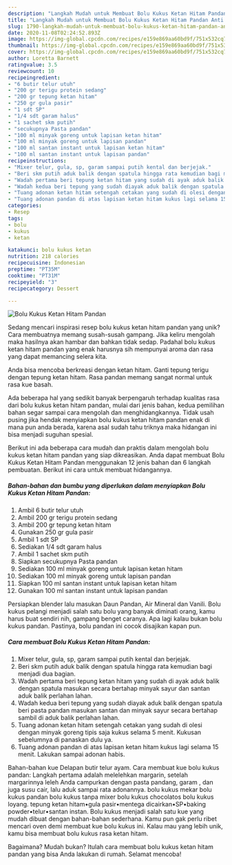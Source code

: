 ```yaml
---
description: "Langkah Mudah untuk Membuat Bolu Kukus Ketan Hitam Pandan Anti Gagal"
title: "Langkah Mudah untuk Membuat Bolu Kukus Ketan Hitam Pandan Anti Gagal"
slug: 1790-langkah-mudah-untuk-membuat-bolu-kukus-ketan-hitam-pandan-anti-gagal
date: 2020-11-08T02:24:52.893Z
image: https://img-global.cpcdn.com/recipes/e159e869aa60bd9f/751x532cq70/bolu-kukus-ketan-hitam-pandan-foto-resep-utama.jpg
thumbnail: https://img-global.cpcdn.com/recipes/e159e869aa60bd9f/751x532cq70/bolu-kukus-ketan-hitam-pandan-foto-resep-utama.jpg
cover: https://img-global.cpcdn.com/recipes/e159e869aa60bd9f/751x532cq70/bolu-kukus-ketan-hitam-pandan-foto-resep-utama.jpg
author: Loretta Barnett
ratingvalue: 3.5
reviewcount: 10
recipeingredient:
- "6 butir telur utuh"
- "200 gr terigu protein sedang"
- "200 gr tepung ketan hitam"
- "250 gr gula pasir"
- "1 sdt SP"
- "1/4 sdt garam halus"
- "1 sachet skm putih"
- "secukupnya Pasta pandan"
- "100 ml minyak goreng untuk lapisan ketan hitam"
- "100 ml minyak goreng untuk lapisan pandan"
- "100 ml santan instant untuk lapisan ketan hitam"
- "100 ml santan instant untuk lapisan pandan"
recipeinstructions:
- "Mixer telur, gula, sp, garam sampai putih kental dan berjejak."
- "Beri skm putih aduk balik dengan spatula hingga rata kemudian bagi menjadi dua bagian."
- "Wadah pertama beri tepung ketan hitam yang sudah di ayak aduk balik dengan spatula masukan secara bertahap minyak sayur dan santan aduk balik perlahan lahan."
- "Wadah kedua beri tepung yang sudah diayak aduk balik dengan spatula beri pasta pandan masukan santan dan minyak sayur secara bertahap sambil di aduk balik perlahan lahan."
- "Tuang adonan ketan hitam setengah cetakan yang sudah di olesi dengan minyak goreng tipis saja kukus selama 5 menit. Kukusan sebelumnya di panaskan dulu ya."
- "Tuang adonan pandan di atas lapisan ketan hitam kukus lagi selama 15 menit. Lakukan sampai adonan habis."
categories:
- Resep
tags:
- bolu
- kukus
- ketan

katakunci: bolu kukus ketan 
nutrition: 218 calories
recipecuisine: Indonesian
preptime: "PT35M"
cooktime: "PT31M"
recipeyield: "3"
recipecategory: Dessert

---
```



![Bolu Kukus Ketan Hitam Pandan](https://img-global.cpcdn.com/recipes/e159e869aa60bd9f/751x532cq70/bolu-kukus-ketan-hitam-pandan-foto-resep-utama.jpg)

Sedang mencari inspirasi resep bolu kukus ketan hitam pandan yang unik? Cara membuatnya memang susah-susah gampang. Jika keliru mengolah maka hasilnya akan hambar dan bahkan tidak sedap. Padahal bolu kukus ketan hitam pandan yang enak harusnya sih mempunyai aroma dan rasa yang dapat memancing selera kita.

Anda bisa mencoba berkreasi dengan ketan hitam. Ganti tepung terigu dengan tepung ketan hitam. Rasa pandan memang sangat normal untuk rasa kue basah.

Ada beberapa hal yang sedikit banyak berpengaruh terhadap kualitas rasa dari bolu kukus ketan hitam pandan, mulai dari jenis bahan, kedua pemilihan bahan segar sampai cara mengolah dan menghidangkannya. Tidak usah pusing jika hendak menyiapkan bolu kukus ketan hitam pandan enak di mana pun anda berada, karena asal sudah tahu triknya maka hidangan ini bisa menjadi suguhan spesial.


Berikut ini ada beberapa cara mudah dan praktis dalam mengolah bolu kukus ketan hitam pandan yang siap dikreasikan. Anda dapat membuat Bolu Kukus Ketan Hitam Pandan menggunakan 12 jenis bahan dan 6 langkah pembuatan. Berikut ini cara untuk membuat hidangannya.

<!--inarticleads1-->

##### Bahan-bahan dan bumbu yang diperlukan dalam menyiapkan Bolu Kukus Ketan Hitam Pandan:

1. Ambil 6 butir telur utuh
1. Ambil 200 gr terigu protein sedang
1. Ambil 200 gr tepung ketan hitam
1. Gunakan 250 gr gula pasir
1. Ambil 1 sdt SP
1. Sediakan 1/4 sdt garam halus
1. Ambil 1 sachet skm putih
1. Siapkan secukupnya Pasta pandan
1. Sediakan 100 ml minyak goreng untuk lapisan ketan hitam
1. Sediakan 100 ml minyak goreng untuk lapisan pandan
1. Siapkan 100 ml santan instant untuk lapisan ketan hitam
1. Gunakan 100 ml santan instant untuk lapisan pandan


Persiapkan blender lalu masukan Daun Pandan, Air Mineral dan Vanili. Bolu kukus pelangi menjadi salah satu bolu yang banyak diminati orang, kamu harus buat sendiri nih, gampang benget caranya. Apa lagi kalau bukan bolu kukus pandan. Pastinya, bolu pandan ini cocok disajikan kapan pun. 

<!--inarticleads2-->

##### Cara membuat Bolu Kukus Ketan Hitam Pandan:

1. Mixer telur, gula, sp, garam sampai putih kental dan berjejak.
1. Beri skm putih aduk balik dengan spatula hingga rata kemudian bagi menjadi dua bagian.
1. Wadah pertama beri tepung ketan hitam yang sudah di ayak aduk balik dengan spatula masukan secara bertahap minyak sayur dan santan aduk balik perlahan lahan.
1. Wadah kedua beri tepung yang sudah diayak aduk balik dengan spatula beri pasta pandan masukan santan dan minyak sayur secara bertahap sambil di aduk balik perlahan lahan.
1. Tuang adonan ketan hitam setengah cetakan yang sudah di olesi dengan minyak goreng tipis saja kukus selama 5 menit. Kukusan sebelumnya di panaskan dulu ya.
1. Tuang adonan pandan di atas lapisan ketan hitam kukus lagi selama 15 menit. Lakukan sampai adonan habis.


Bahan-bahan kue Delapan butir telur ayam. Cara membuat kue bolu kukus pandan: Langkah pertama adalah melelehkan margarin, setelah margarinnya leleh Anda campurkan dengan pasta pandang, garam , dan juga susu cair, lalu aduk sampai rata adonannya. bolu kukus mekar bolu kukus pandan bolu kukus tanpa mixer bolu kukus chocolatos bolu kukus loyang. tepung ketan hitam•gula pasir•mentega dicairkan•SP•baking powder•telur•santan instan. Bolu kukus menjadi salah satu kue yang mudah dibuat dengan bahan-bahan sederhana. Kamu pun gak perlu ribet mencari oven demi membuat kue bolu kukus ini. Kalau mau yang lebih unik, kamu bisa membuat bolu kukus rasa ketan hitam. 

Bagaimana? Mudah bukan? Itulah cara membuat bolu kukus ketan hitam pandan yang bisa Anda lakukan di rumah. Selamat mencoba!
